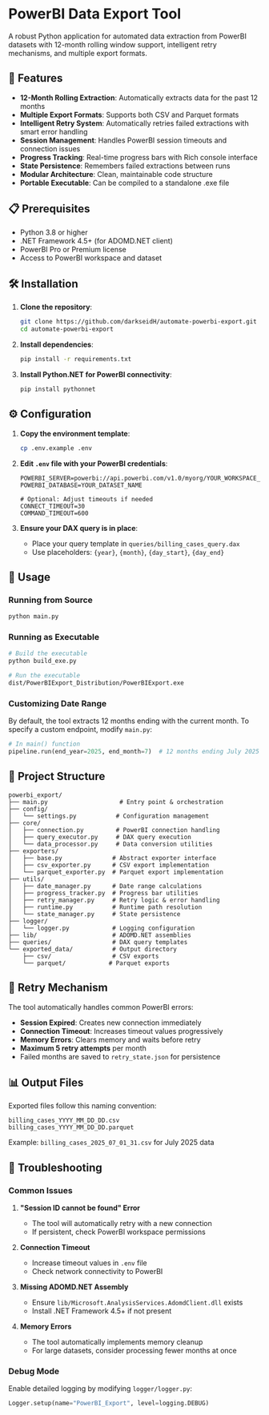 # PowerBI Data Export Tool

A robust Python application for automated data extraction from PowerBI datasets with 12-month rolling window support,
intelligent retry mechanisms, and multiple export formats.

## 🚀 Features

- **12-Month Rolling Extraction**: Automatically extracts data for the past 12 months
- **Multiple Export Formats**: Supports both CSV and Parquet formats
- **Intelligent Retry System**: Automatically retries failed extractions with smart error handling
- **Session Management**: Handles PowerBI session timeouts and connection issues
- **Progress Tracking**: Real-time progress bars with Rich console interface
- **State Persistence**: Remembers failed extractions between runs
- **Modular Architecture**: Clean, maintainable code structure
- **Portable Executable**: Can be compiled to a standalone .exe file

## 📋 Prerequisites

- Python 3.8 or higher
- .NET Framework 4.5+ (for ADOMD.NET client)
- PowerBI Pro or Premium license
- Access to PowerBI workspace and dataset

## 🛠️ Installation

1. **Clone the repository**:
   ```bash
   git clone https://github.com/darkseidH/automate-powerbi-export.git
   cd automate-powerbi-export
   ```

2. **Install dependencies**:
   ```bash
   pip install -r requirements.txt
   ```

3. **Install Python.NET for PowerBI connectivity**:
   ```bash
   pip install pythonnet
   ```

## ⚙️ Configuration

1. **Copy the environment template**:
   ```bash
   cp .env.example .env
   ```

2. **Edit `.env` file with your PowerBI credentials**:
   ```env
   POWERBI_SERVER=powerbi://api.powerbi.com/v1.0/myorg/YOUR_WORKSPACE_NAME
   POWERBI_DATABASE=YOUR_DATASET_NAME
   
   # Optional: Adjust timeouts if needed
   CONNECT_TIMEOUT=30
   COMMAND_TIMEOUT=600
   ```

3. **Ensure your DAX query is in place**:
    - Place your query template in `queries/billing_cases_query.dax`
    - Use placeholders: `{year}`, `{month}`, `{day_start}`, `{day_end}`

## 🚦 Usage

### Running from Source

```bash
python main.py
```

### Running as Executable

```bash
# Build the executable
python build_exe.py

# Run the executable
dist/PowerBIExport_Distribution/PowerBIExport.exe
```

### Customizing Date Range

By default, the tool extracts 12 months ending with the current month. To specify a custom endpoint, modify `main.py`:

```python
# In main() function
pipeline.run(end_year=2025, end_month=7)  # 12 months ending July 2025
```

## 📁 Project Structure

```
powerbi_export/
├── main.py                    # Entry point & orchestration
├── config/
│   └── settings.py           # Configuration management
├── core/
│   ├── connection.py         # PowerBI connection handling
│   ├── query_executor.py     # DAX query execution
│   └── data_processor.py     # Data conversion utilities
├── exporters/
│   ├── base.py              # Abstract exporter interface
│   ├── csv_exporter.py      # CSV export implementation
│   └── parquet_exporter.py  # Parquet export implementation
├── utils/
│   ├── date_manager.py      # Date range calculations
│   ├── progress_tracker.py  # Progress bar utilities
│   ├── retry_manager.py     # Retry logic & error handling
│   ├── runtime.py           # Runtime path resolution
│   └── state_manager.py     # State persistence
├── logger/
│   └── logger.py            # Logging configuration
├── lib/                     # ADOMD.NET assemblies
├── queries/                 # DAX query templates
└── exported_data/           # Output directory
    ├── csv/                 # CSV exports
    └── parquet/            # Parquet exports
```

## 🔄 Retry Mechanism

The tool automatically handles common PowerBI errors:

- **Session Expired**: Creates new connection immediately
- **Connection Timeout**: Increases timeout values progressively
- **Memory Errors**: Clears memory and waits before retry
- **Maximum 5 retry attempts** per month
- Failed months are saved to `retry_state.json` for persistence

## 📊 Output Files

Exported files follow this naming convention:

```
billing_cases_YYYY_MM_DD_DD.csv
billing_cases_YYYY_MM_DD_DD.parquet
```

Example: `billing_cases_2025_07_01_31.csv` for July 2025 data

## 🐛 Troubleshooting

### Common Issues

1. **"Session ID cannot be found" Error**
    - The tool will automatically retry with a new connection
    - If persistent, check PowerBI workspace permissions

2. **Connection Timeout**
    - Increase timeout values in `.env` file
    - Check network connectivity to PowerBI

3. **Missing ADOMD.NET Assembly**
    - Ensure `lib/Microsoft.AnalysisServices.AdomdClient.dll` exists
    - Install .NET Framework 4.5+ if not present

4. **Memory Errors**
    - The tool automatically implements memory cleanup
    - For large datasets, consider processing fewer months at once

### Debug Mode

Enable detailed logging by modifying `logger/logger.py`:

```python
Logger.setup(name="PowerBI_Export", level=logging.DEBUG)
```
